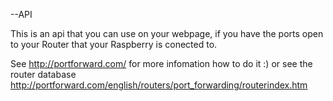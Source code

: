 --API

This is an api that you can use on your webpage, if you have the ports open to your Router that your Raspberry is 
conected to. 

See http://portforward.com/ for more infomation how to do it :)
or see the router database http://portforward.com/english/routers/port_forwarding/routerindex.htm
